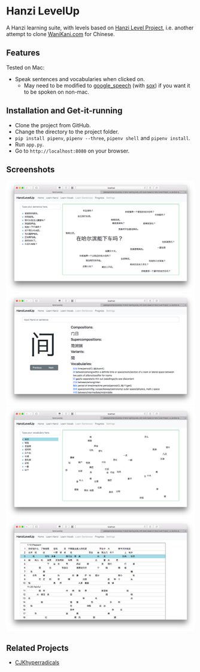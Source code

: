 # Hanzi LevelUp

A Hanzi learning suite, with levels based on [Hanzi Level Project](https://hanzilevelproject.blogspot.com), i.e. another attempt to clone [WaniKani.com](https://www.wanikani.com) for Chinese.

## Features

Tested on Mac:

- Speak sentences and vocabularies when clicked on.
    - May need to be modified to [google_speech](https://pypi.org/project/google_speech/) (with [sox](http://sox.sourceforge.net)) if you want it to be spoken on non-mac.

## Installation and Get-it-running

- Clone the project from GitHub.
- Change the directory to the project folder.
- `pip install pipenv`, `pipenv --three`, `pipenv shell` and `pipenv install`.
- Run `app.py`.
- Go to `http://localhost:8080` on your browser.

## Screenshots

<img src="https://raw.githubusercontent.com/patarapolw/HanziLevelUp/master/screenshots/home.png">
<img src="https://raw.githubusercontent.com/patarapolw/HanziLevelUp/master/screenshots/learnHanzi.png">
<img src="https://raw.githubusercontent.com/patarapolw/HanziLevelUp/master/screenshots/learnVocab.png">
<img src="https://raw.githubusercontent.com/patarapolw/HanziLevelUp/master/screenshots/progress.png">

## Related Projects

- [CJKhyperradicals](https://github.com/patarapolw/CJKhyperradicals)
